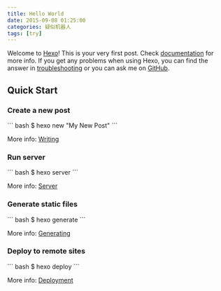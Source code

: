 ```yaml
---
title: Hello World
date: 2015-09-08 01:25:00
categories: 疑似机器人
tags: [try]
---
```

Welcome to [Hexo][1]! This is your very first post. Check [documentation][2] for more info. If you get any problems when using Hexo, you can find the answer in [troubleshooting][3] or you can ask me on [GitHub][4].

<!--more-->

## Quick Start

### Create a new post

\`\`\` bash
$ hexo new "My New Post"
\`\`\`

More info: [Writing][5]
 
### Run server

\`\`\` bash
$ hexo server
\`\`\`

More info: [Server][6]

### Generate static files

\`\`\` bash
$ hexo generate
\`\`\`

More info: [Generating][7]

### Deploy to remote sites

\`\`\` bash
$ hexo deploy
\`\`\`

More info: [Deployment][8]

[1]:	http://hexo.io/
[2]:	http://hexo.io/docs/
[3]:	http://hexo.io/docs/troubleshooting.html
[4]:	https://github.com/hexojs/hexo/issues
[5]:	http://hexo.io/docs/writing.html
[6]:	http://hexo.io/docs/server.html
[7]:	http://hexo.io/docs/generating.html
[8]:	http://hexo.io/docs/deployment.html